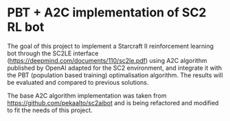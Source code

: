 # PBT + A2C implementation of SC2 RL bot

The goal of this project to implement a Starcraft II reinforcement learning bot through the SC2LE interface (https://deepmind.com/documents/110/sc2le.pdf) using A2C algorithm published by OpenAI adapted for the SC2 environment, and integrate it with the PBT (population based training) optimalisation algorithm. The results will be evaluated and compared to previous solutions.

The base A2C algorithm implementation was taken from https://github.com/pekaalto/sc2aibot and is being refactored and modified to fit the needs of this project. 

